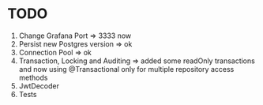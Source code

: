 # TODO

1. Change Grafana Port => 3333 now
2. Persist new Postgres version => ok
3. Connection Pool => ok
4. Transaction, Locking and Auditing => added some readOnly transactions and now using @Transactional only for multiple repository access methods
5. JwtDecoder
6. Tests